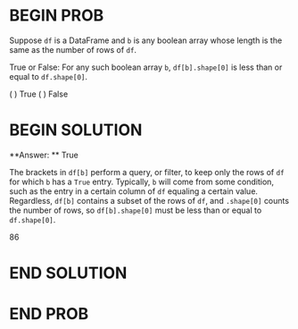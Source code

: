 # BEGIN PROB

Suppose `df` is a DataFrame and `b` is any boolean array whose length is the same as the number of rows of `df`. 

True or False: For any such boolean array `b`, `df[b].shape[0]` is less than or equal to `df.shape[0]`.

( ) True
( ) False

# BEGIN SOLUTION

**Answer: ** True

The brackets in `df[b]` perform a query, or filter, to keep only the rows of `df` for which `b` has a `True` entry. Typically, `b` will come from some condition, such as the entry in a certain column of `df` equaling a certain value. Regardless, `df[b]` contains a subset of the rows of `df`, and `.shape[0]` counts the number of rows, so `df[b].shape[0]` must be less than or equal to `df.shape[0]`.

<average>86</average>
# END SOLUTION

# END PROB